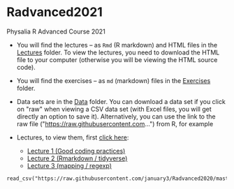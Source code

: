 # Radvanced2021

Physalia R Advanced Course 2021

* You will find the lectures – as `Rmd` (R markdown) and HTML files in the
[Lectures](Lectures/) folder. To view the lectures, you need to download
the HTML file to your computer (otherwise you will be viewing the HTML
source code).

* You will find the exercises – as `md` (markdown) files in the
[Exercises](Exercises/) folder.

* Data sets are in the [Data](Data/) folder. You can download a data set if
  you click on "raw" when viewing a CSV data set (with Excel files, you
  will get directly an option to save it). Alternatively, you can use the
  link to the raw file ("https://raw.githubusercontent.com...") from R, for
  example

* Lectures, to view them, first [click here](https://january3.github.io/Radvanced2021):

    * [Lecture 1 (Good coding practices)](Lectures/lecture_1_good_practice.html)
    * [Lecture 2 (Rmarkdown / tidyverse)](Lectures/lecture_2_tidyverse.html)
    * [Lecture 3 (mapping / regexp)](Lectures/lecture_3_mapping_regexp.html)

```
read_csv("https://raw.githubusercontent.com/january3/Radvanced2020/master/Data/iris.csv")
```

